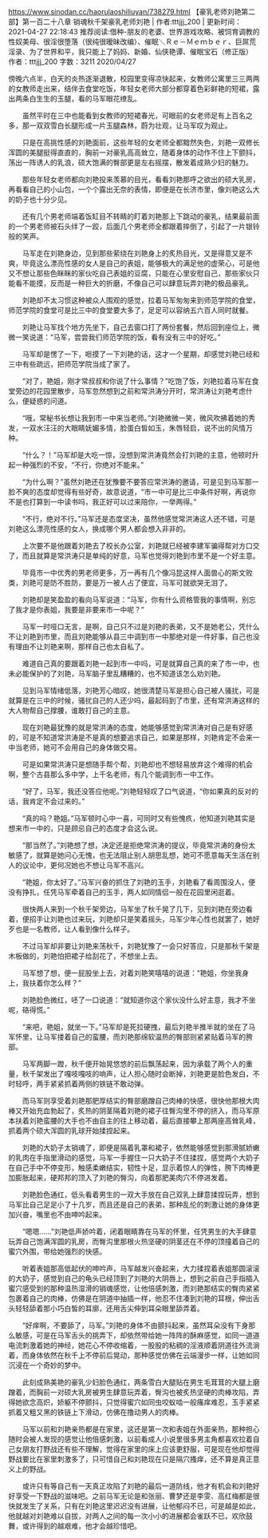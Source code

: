 https://www.sinodan.cc/haorulaoshiliuyan/738279.html
【豪乳老师刘艳第二部】第一百二十八章 销魂秋千架豪乳老师刘艳 | 作者:tttjjj_200 | 更新时间：2021-04-27 22:18:43
推荐阅读:借种-朋友的老婆、世界游戏攻略、被饲育调教的性奴美母、很淫很堕落（很纯很暧昧改编）、催眠＼Ｒｅ－Ｍｅｍｂｅｒ、巨屌荒淫录、为了世界和平，我只能上了妈妈、新婚、仙侠艳谭、催眠宝石（修正版）
作者：tttjjj_200
字数：3211
2020/04/27

傍晚六点半，白天的炎热逐渐退散，校园里变得凉快起来，女教师公寓里三三两两的女教师走出来，结伴去食堂吃饭，年轻女老师大部分都穿着色彩鲜艳的短裙，露出两条白生生的玉腿，看的马军眼花缭乱。

　　虽然平时在三中也能看到女教师的短裙春光，可眼前的女老师足有上百名之多，那一双双雪白长腿形成一片玉腿森林，蔚为壮观，让马军叹为观止。

　　只是在高挑性感的刘艳面前，这些年轻的女老师全都黯然失色，刘艳一双修长浑圆的美腿挺得直直的，胸前一对豪乳高高耸立，随着身体的动作不住上下颤抖，荡出一阵诱人的乳浪，硕大饱满的臀部更是左右摇摆，散发着成熟少妇的魅力。

　　那些年轻女老师都向刘艳投来羡慕的目光，看看刘艳那呼之欲出的硕大乳房，再看看自己的小山包，一个个露出无奈的表情，即便是在长济市里，像刘艳这么大的奶子也十分少见。

　　还有几个男老师端着饭缸目不转睛的盯着刘艳那上下跳动的豪乳，结果最前面的一个男老师被石头绊了一跤，后面几个男老师全都跟着摔倒了，引起了一片银铃般的笑声。

　　马军走在刘艳身边，见到那些萦绕在刘艳身上的炙热目光，又是得意又是不爽，毕竟这么漂亮性感的女人是自己的表姐，能够极大的满足他的虚荣心，可是他又不想让那些色眯眯的家伙吃自己表姐的豆腐，只能在心里安慰自己，那些家伙只能看不能摸，反而是一种巨大的折磨，不像自己可以肆意玩弄刘艳的极品豪乳。

　　刘艳却不太习惯这种被众人围观的感觉，拉着马军匆匆来到师范学院的食堂，师范学院的食堂可是比三中的食堂要大多了，足足可以容纳五六百人同时就餐。

　　刘艳让马军找个地方先坐下，自己去窗口打了两份套餐，然后回到座位上，微微一笑说道：“马军，尝尝我们师范学院的饭，看有没有三中的好吃。”

　　马军却是愣了一下，咂摸了一下刘艳的话，这才一个星期，却感觉刘艳已经和三中有些疏远，把师范学院当成了家了。

　　“对了，艳姐，刚才常叔叔和你说了什么事情？”吃饱了饭，刘艳拉着马军在食堂旁边的花园里散步，马军忽然想到之前和常洪涛分开时，常洪涛让刘艳考虑什么，便疑惑的问道。

　　“哦，常秘书长想让我到市一中来当老师。”刘艳微微一笑，微风吹拂着她的秀发，一双水汪汪的大眼睛妩媚多情，脸蛋白皙如玉，朱唇轻启，说不出的风情万种。

　　“什么？！”马军却是大吃一惊，没想到常洪涛竟然会打刘艳的主意，他顿时升起一种强烈的不安，“不行，你绝对不能来。”

　　“为什么啊？”虽然刘艳还在犹豫要不要答应常洪涛的邀请，可是见到马军那一脸不爽的态度却觉得有些好奇，故意说道，“市一中可是比三中条件好啊，再说你不是也打算到一中读书吗，我正好可以过来陪你，一举两得。”

　　“不行，绝对不行。”马军还是态度坚决，虽然他感觉常洪涛这人还不错，可是刘艳这么漂亮性感的女人，换成哪个男人都会想入非非的。

　　上次要不是他跟着刘艳去了校长办公室，刘艳就已经被李建军骗得帮对方口交了，而且就算是常洪涛只是单纯的好意，马军也觉得刘艳到市里不是一个好主意。

　　毕竟市一中优秀的男老师更多，万一再有几个像冯昆这样人面兽心的斯文败类，刘艳可是防不胜防，要是万一被人占了便宜，马军可就欲哭无泪了。

　　刘艳却是笑盈盈的看向马军说道：“马军，你有什么资格管我的事情啊，别忘了我才是你表姐，我要是非要来市一中呢？”

　　马军一时哑口无言，是啊，自己只不过是刘艳的表弟，又不是她老公，凭什么不让刘艳到市里，而且刘艳能够从县三中调到市一中那绝对是一件好事，自己也没有理由不让刘艳来啊，那样自己也太自私了。

　　难道自己真的要跟着刘艳一起到市一中吗，可是就算自己真的来了市一中，也未必能保护的了刘艳，马军脑子里乱糟糟的，也不知道该怎么劝刘艳。

　　见到马军情绪低落，刘艳芳心暗叹，她很清楚马军是担心自己被人骚扰，可是就算是在三中的时候，骚扰自己的人还少吗，最起码到了市里，还有常洪涛这样的大人物帮自己撑腰，谁敢打自己的主意。

　　现在刘艳最犹豫的就是常洪涛的态度，她能够感觉到常洪涛对自己是有好感的，可是不知道常洪涛是不是真的想要追求自己，如果是那样，刘艳肯定不会来一中当老师，她可不会用自己的身体做交易。

　　可是如果常洪涛只是想随手帮个帮，刘艳却也不想轻易放弃这个难得的机会啊，整个古县那么多中学，上千名老师，有几个能调到市一中工作。

　　“好了，马军，我还没答应他呢。”刘艳轻轻叹了口气说道，“你如果真的反对的话，我肯定不会过来的。”

　　“真的吗？艳姐。”马军顿时心中一喜，可同时又有些愧疚，他知道刘艳其实是想来市一中的，只是顾忌自己的态度才会这么说。

　　“那当然了。”刘艳想了想，决定还是拒绝常洪涛的提议，毕竟常洪涛的身份太敏感了，就算是她问心无愧，也无法阻止别人胡思乱想，她可不愿意每天生活在别人的议论中，更何况她也不想让马军不高兴。

　　“艳姐，你太好了。”马军兴奋的抓住了刘艳的玉手，刘艳看了看周围没人，便没有挣扎，任凭马军牵着自己的玉手，两人如同情侣一般在花园里闲逛着。

　　很快两人来到一个秋千架旁边，马军坐了秋千晃了几下，见到刘艳在旁边看着，便招手让刘艳也过来玩，刘艳却只是笑着摇头，马军少年心性也就罢了，她好歹也是一名教师，让人看到像什么样子。

　　不过马军却非要让刘艳来荡秋千，刘艳犹豫了一会只好答应，只是那秋千架是木板做的，刘艳怕把裙子给刮花了，不想坐上去。

　　马军想了想，便一屁股坐上去，对着刘艳笑嘻嘻的说道：“艳姐，你坐我身上，我扶着你怎么样？”

　　刘艳脸色微红，呸了一口说道：“就知道你这个家伙没什么好主意，我才不坐呢，硌得慌。”

　　“来吧，艳姐，就坐一下。”马军却是死拉硬拽，最后刘艳半推半就的坐在了马军怀里，让马军搂着自己的蛮腰，而刘艳那绵软温热的臀部则紧紧贴着马军的胯部。

　　马军两脚一蹬，秋千便开始晃悠悠的前后飘荡起来，因为承载了两个人的重量，秋千架发出了嘎吱嘎吱的响声，让人担心随时会断掉，刘艳更是脸色发白，不时轻呼，两手紧紧抓着两侧的铁链不敢动弹。

　　而马军则享受着刘艳那肥厚结实的臀部磨蹭自己肉棒的快感，很快他那根大肉棒又开始充血勃起了，炙热的阴茎隔着刘艳的裙子往臀沟里不停的挤入，而马军原本扶着刘艳蛮腰的大手也不由自主的往上移动着，最后直接攀上那两座高耸乳峰，抓着两个硕大浑圆的乳球开始揉捏起来。

　　刘艳的大奶子太销魂了，即便是隔着乳罩和裙子，依然能够感觉到那滑腻娇嫩的乳肉在手指里滑动的感觉，马军一手握住一只大奶子不住揉捏，感觉两个大奶子在自己手中不停变形，触感柔嫩结实，韧性十足，显示着惊人的弹性，胯下肉棒更加膨胀起来，硬邦邦的顶入了刘艳的臀沟，向着那肥美肉穴不停进发着。

　　刘艳脸色通红，低头看着男生的一双大手放在自己双乳上肆意揉捏玩弄，想到马军比自己足足小了十几岁，而且还是自己的表弟，那种乱伦的刺激让她的身体更加兴奋，嘴里也不由呻吟起来。

　　“嗯嗯……”刘艳低声娇吟着，闭着眼睛靠在马军的怀里，任凭男生的大手肆意玩弄自己饱满浑圆的乳房，而臀沟里那根火热坚硬的阴茎还在不停的顶撞着自己的蜜穴外围，带给她强烈的快感。

　　听着表姐那高低起伏的呻吟声，马军越发兴奋起来，大力揉捏着表姐那圆滚滚的大奶子，感觉到自己的龟头已经顶到了刘艳的大阴唇上，想到之前自己手指插入蜜穴感受到的那种温热湿滑的销魂感觉，让他倍感刺激，而刘艳那结实的臀肉紧紧包裹着自己的肉棒，仿佛是在阴道中抽插一样，他忍不住凑到刘艳的耳根，伸出舌头轻轻舔着那小巧白皙的耳廓，还用舌尖伸到耳朵眼里舔弄着。

　　“好痒啊，不要舔了，马军。”刘艳的身体不由颤抖起来，虽然耳朵没有下身那么敏感，可是在马军舌头的挑弄下，却依然带给她一阵阵的酥麻感觉，如同一道道电流刺激着她的神经，她花心不停收缩着，一股股的粘稠的淫液顺着阴道往外流淌着，而身体依然在秋千上不停前后晃动，那种感觉仿佛在云端漫步一样，让她如同沉浸在一个奇妙的梦中。

　　此刻成熟美艳的豪乳少妇脸色通红，两条雪白大腿贴在男生毛茸茸的大腿上磨蹭着，而胸前一对硕大乳房被男生肆意玩弄着，臀沟也被炙热坚硬的肉棒攻陷，弄得她欲念高炽，娇躯不停颤抖，只觉得蜜穴如同虫咬蚁啮一般瘙痒难忍，玉手紧紧抓着又粗又黑的铁链上下滑动，仿佛在撸动男人的肉棒。

　　马军以前和刘艳亲热都是在家里，这还是第一次和表姐在外面亲热，那种担心随时会被人发现的感觉让他倍感刺激，以前看成人小说里很多男主角都喜欢拉着自己女朋友打野战还有些不理解，觉得在家里的床上应该更舒服，可是现在他却觉得野战要比在家里刺激多了，只可惜自己和刘艳现在只是隔穴搔痒，还不算是真正意义上的野战。

　　或许只有等自己有一天真正攻陷了刘艳的最后一道防线，他才有机会和刘艳好好享受一下野战的滋味吧。之前马军无论是和张丽、曹梦还是李雯、高红梅都是很快就发生了关系，只有在刘艳这里迟迟没有进展，让他郁闷不已，可是越是如此，他就越对刘艳难以自拔，对两人之间的每一次小小的进展都会雀跃不已，欢欣鼓舞，或许得到的越艰难，他才会越珍惜吧。